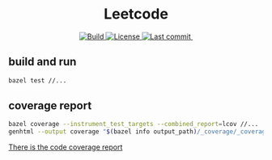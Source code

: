 <h1 align="center">Leetcode</h1>

<div align="center"><p>
    <a href="https://github.com/liubang/leetcode/actions">
        <img src="https://img.shields.io/github/actions/workflow/status/liubang/leetcode/integrate.yml?style=flat-square&branch=main" alt="Build"/>
    </a>
    <a href="https://github.com/liubang/leetcode/blob/main/LICENSE">
        <img src="https://img.shields.io/github/license/liubang/leetcode?style=flat-square&logo=MIT&label=License" alt="License"/>
    </a>
    <a href="https://github.com/liubang/leetcode/pulse">
        <img src="https://img.shields.io/github/last-commit/liubang/leetcode?style=flat-square" alt="Last commit"/>
    </a>
    <a href="#">
        <img src="https://img.shields.io/github/languages/top/liubang/leetcode?style=flat-square"
alt="" />
    </a>
</p></div>

## build and run

```bash
bazel test //...
```

## coverage report

```bash
bazel coverage --instrument_test_targets --combined_report=lcov //...
genhtml --output coverage "$(bazel info output_path)/_coverage/_coverage_report.dat"
```

[There is the code coverage report](https://liubang.github.io/leetcode/src/src/index.html)
